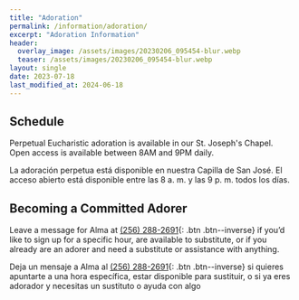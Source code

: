 ```yaml
---
title: "Adoration"
permalink: /information/adoration/
excerpt: "Adoration Information"
header:
  overlay_image: /assets/images/20230206_095454-blur.webp
  teaser: /assets/images/20230206_095454-blur.webp
layout: single
date: 2023-07-18
last_modified_at: 2024-06-18
---
```


## Schedule

Perpetual Eucharistic adoration is available in our St. Joseph's Chapel. Open access is available between 8AM and 9PM daily.

La adoración perpetua está disponible en nuestra Capilla de San José. El acceso abierto está disponible entre las 8 a. m. y las 9 p. m. todos los días.

## Becoming a Committed Adorer

Leave a message for Alma at [(256) 288-2691](tel:+1-256-288-2691){: .btn .btn--inverse} if you’d like to sign up for a specific hour, are available to substitute, or if you already are an adorer and need a substitute or assistance with anything.

Deja un mensaje a Alma al [(256) 288-2691](tel:+1-256-288-2691){: .btn .btn--inverse} si quieres apuntarte a una hora específica, estar disponible para sustituir, o si ya eres adorador y necesitas un sustituto o ayuda con algo
